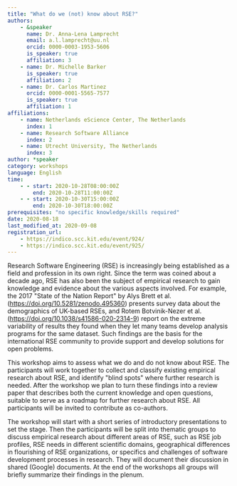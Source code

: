 ```yaml
---
title: "What do we (not) know about RSE?"
authors:
    - &speaker
      name: Dr. Anna-Lena Lamprecht
      email: a.l.lamprecht@uu.nl
      orcid: 0000-0003-1953-5606
      is_speaker: true
      affiliation: 3
    - name: Dr. Michelle Barker
      is_speaker: true
      affiliation: 2
    - name: Dr. Carlos Martinez
      orcid: 0000-0001-5565-7577
      is_speaker: true
      affiliation: 1
affiliations:
    - name: Netherlands eScience Center, The Netherlands
      index: 1
    - name: Research Software Alliance
      index: 2
    - name: Utrecht University, The Netherlands
      index: 3
author: *speaker
category: workshops
language: English
time:
    - - start: 2020-10-28T08:00:00Z
        end: 2020-10-28T11:00:00Z
    - - start: 2020-10-30T15:00:00Z
        end: 2020-10-30T18:00:00Z
prerequisites: "no specific knowledge/skills required"
date: 2020-08-18
last_modified_at: 2020-09-08
registration_url:
    - https://indico.scc.kit.edu/event/924/
    - https://indico.scc.kit.edu/event/925/
---
```

Research Software Engineering (RSE) is increasingly being established as a field and profession in its own right. Since the term was coined about a decade ago, RSE has also been the subject of empirical research to gain knowledge and evidence about the various aspects involved. For example, the 2017 "State of the Nation Report" by Alys Brett et al. (https://doi.org/10.5281/zenodo.495360) presents survey data about the demographics of UK-based RSEs, and Rotem Botvinik-Nezer et al. (https://doi.org/10.1038/s41586-020-2314-9) report on the extreme variability of results they found when they let many teams develop analysis programs for the same dataset. Such findings are the basis for the international RSE community to provide support and develop solutions for open problems.

This workshop aims to assess what we do and do not know about RSE. The participants will work together to collect and classify existing empirical research about RSE, and identify "blind spots" where further research is needed. After the workshop we plan to turn these findings into a review paper that describes both the current knowledge and open questions, suitable to serve as a roadmap for further research about RSE. All participants will be invited to contribute as co-authors.

The workshop will start with a short series of introductory presentations to set the stage. Then the participants will be split into thematic groups to discuss empirical research about different areas of RSE, such as RSE job profiles, RSE needs in different scientific domains, geographical differences in flourishing of RSE organizations, or specifics and challenges of software development processes in research. They will document their discussion in shared (Google) documents. At the end of the workshops all groups will briefly summarize their findings in the plenum.
